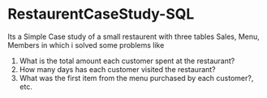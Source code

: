 # RestaurentCaseStudy-SQL
Its a Simple Case study of a small restaurent with three tables Sales, Menu, Members 
in which i solved some problems like

1. What is the total amount each customer spent at the restaurant?
2. How many days has each customer visited the restaurant?
3. What was the first item from the menu purchased by each customer?,
etc.
